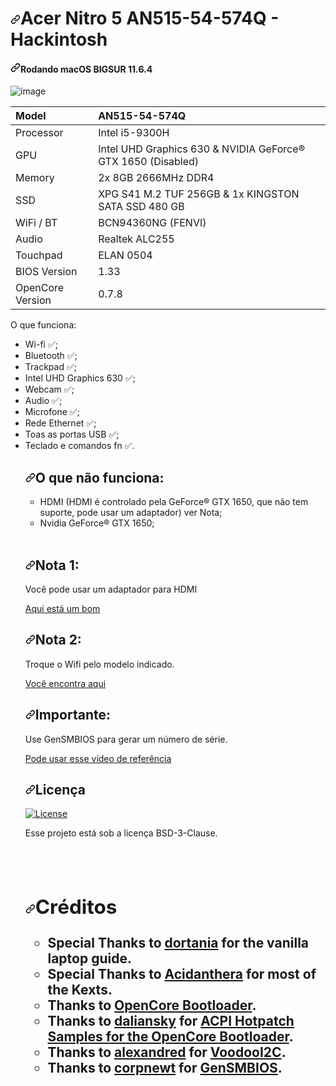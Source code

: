 

<h1 dir="auto"><a id="user-content-acer-nitro-5-an515-54-hackintosh" class="anchor" aria-hidden="true" href="#acer-nitro-5-an515-54-hackintosh"><svg class="octicon octicon-link" viewBox="0 0 16 16" version="1.1" width="16" height="16" aria-hidden="true"><path fill-rule="evenodd" d="M7.775 3.275a.75.75 0 001.06 1.06l1.25-1.25a2 2 0 112.83 2.83l-2.5 2.5a2 2 0 01-2.83 0 .75.75 0 00-1.06 1.06 3.5 3.5 0 004.95 0l2.5-2.5a3.5 3.5 0 00-4.95-4.95l-1.25 1.25zm-4.69 9.64a2 2 0 010-2.83l2.5-2.5a2 2 0 012.83 0 .75.75 0 001.06-1.06 3.5 3.5 0 00-4.95 0l-2.5 2.5a3.5 3.5 0 004.95 4.95l1.25-1.25a.75.75 0 00-1.06-1.06l-1.25 1.25a2 2 0 01-2.83 0z"></path></svg></a>Acer Nitro 5 AN515-54-574Q - Hackintosh</h1>

<h4 dir="auto"><a id="user-content-running-macos-monterey-1201" class="anchor" aria-hidden="true" href="#running-macos-monterey-1201"><svg class="octicon octicon-link" viewBox="0 0 16 16" version="1.1" width="16" height="16" aria-hidden="true"><path fill-rule="evenodd" d="M7.775 3.275a.75.75 0 001.06 1.06l1.25-1.25a2 2 0 112.83 2.83l-2.5 2.5a2 2 0 01-2.83 0 .75.75 0 00-1.06 1.06 3.5 3.5 0 004.95 0l2.5-2.5a3.5 3.5 0 00-4.95-4.95l-1.25 1.25zm-4.69 9.64a2 2 0 010-2.83l2.5-2.5a2 2 0 012.83 0 .75.75 0 001.06-1.06 3.5 3.5 0 00-4.95 0l-2.5 2.5a3.5 3.5 0 004.95 4.95l1.25-1.25a.75.75 0 00-1.06-1.06l-1.25 1.25a2 2 0 01-2.83 0z"></path></svg></a>Rodando macOS BIGSUR 11.6.4</h4>

![image](https://user-images.githubusercontent.com/100491103/155861116-acf99cd9-de80-401c-babf-6112921073de.jpg)


<table>

<tr>
<th align="left">Model</th>
<th align="left">AN515-54-574Q</th>
</tr>
</thead>
<tbody>
<tr>
<td align="left">Processor</td>
<td align="left">Intel i5-9300H</td>
</tr>
<tr>
<td align="left">GPU</td>
<td align="left">Intel UHD Graphics 630 &amp; NVIDIA GeForce® GTX 1650 (Disabled)</td>
</tr>
<tr>
<td align="left">Memory</td>
<td align="left">2x 8GB 2666MHz DDR4</td>
</tr>
<tr>
<td align="left">SSD</td>
<td align="left">XPG S41 M.2 TUF 256GB &amp; 1x KINGSTON SATA SSD 480 GB</td>
</tr>
<tr>
<td align="left">WiFi / BT</td>
<td align="left">BCN94360NG (FENVI)</td>
</tr>
<tr>
<td align="left">Audio</td>
<td align="left">Realtek ALC255</td>
</tr>
<tr>
<td align="left">Touchpad</td>
<td align="left">ELAN 0504</td>
</tr>
<tr>
<td align="left">BIOS Version</td>
<td align="left">1.33</td>
</tr>
<tr>
<td align="left">OpenCore Version</td>
<td align="left">0.7.8</td>
</tr>
</tbody>
</table>

</a>O que funciona:</h2>
<ul dir="auto">
<li>Wi-fi <g-emoji class="g-emoji" alias="white_check_mark" fallback-src="https://github.githubassets.com/images/icons/emoji/unicode/2705.png">✅</g-emoji>;</li>
<li>Bluetooth <g-emoji class="g-emoji" alias="white_check_mark" fallback-src="https://github.githubassets.com/images/icons/emoji/unicode/2705.png">✅</g-emoji>;</li>
<li>Trackpad <g-emoji class="g-emoji" alias="white_check_mark" fallback-src="https://github.githubassets.com/images/icons/emoji/unicode/2705.png">✅</g-emoji>;</li>
<li>Intel UHD Graphics 630 <g-emoji class="g-emoji" alias="white_check_mark" fallback-src="https://github.githubassets.com/images/icons/emoji/unicode/2705.png">✅</g-emoji>;</li>
<li>Webcam <g-emoji class="g-emoji" alias="white_check_mark" fallback-src="https://github.githubassets.com/images/icons/emoji/unicode/2705.png">✅</g-emoji>;</li>
<li>Audio <g-emoji class="g-emoji" alias="white_check_mark" fallback-src="https://github.githubassets.com/images/icons/emoji/unicode/2705.png">✅</g-emoji>;</li>
<li>Microfone <g-emoji class="g-emoji" alias="white_check_mark" fallback-src="https://github.githubassets.com/images/icons/emoji/unicode/2705.png">✅</g-emoji>;</li>
<li>Rede Ethernet <g-emoji class="g-emoji" alias="white_check_mark" fallback-src="https://github.githubassets.com/images/icons/emoji/unicode/2705.png">✅</g-emoji>;</li>
<li>Toas as portas USB <g-emoji class="g-emoji" alias="white_check_mark" fallback-src="https://github.githubassets.com/images/icons/emoji/unicode/2705.png">✅</g-emoji>;</li>
<li>Teclado e comandos fn <g-emoji class="g-emoji" alias="white_check_mark" fallback-src="https://github.githubassets.com/images/icons/emoji/unicode/2705.png">✅</g-emoji>.</li>

<h2 dir="auto"><a id="user-content-o-que-não-funciona" class="anchor" aria-hidden="true" href="#o-que-não-funciona"><svg class="octicon octicon-link" viewBox="0 0 16 16" version="1.1" width="16" height="16" aria-hidden="true"><path fill-rule="evenodd" d="M7.775 3.275a.75.75 0 001.06 1.06l1.25-1.25a2 2 0 112.83 2.83l-2.5 2.5a2 2 0 01-2.83 0 .75.75 0 00-1.06 1.06 3.5 3.5 0 004.95 0l2.5-2.5a3.5 3.5 0 00-4.95-4.95l-1.25 1.25zm-4.69 9.64a2 2 0 010-2.83l2.5-2.5a2 2 0 012.83 0 .75.75 0 001.06-1.06 3.5 3.5 0 00-4.95 0l-2.5 2.5a3.5 3.5 0 004.95 4.95l1.25-1.25a.75.75 0 00-1.06-1.06l-1.25 1.25a2 2 0 01-2.83 0z"></path></svg></a>O que não funciona:</h2>
<ul dir="auto">
<li>HDMI (HDMI é controlado pela GeForce® GTX 1650, que não tem suporte, pode usar um adaptador) ver Nota;</li>
<li>Nvidia GeForce® GTX 1650;</li>
</ul>
<br>
<h2 dir="auto"><a id="user-content-nota-1" class="anchor" aria-hidden="true" href="#nota-1"><svg class="octicon octicon-link" viewBox="0 0 16 16" version="1.1" width="16" height="16" aria-hidden="true"><path fill-rule="evenodd" d="M7.775 3.275a.75.75 0 001.06 1.06l1.25-1.25a2 2 0 112.83 2.83l-2.5 2.5a2 2 0 01-2.83 0 .75.75 0 00-1.06 1.06 3.5 3.5 0 004.95 0l2.5-2.5a3.5 3.5 0 00-4.95-4.95l-1.25 1.25zm-4.69 9.64a2 2 0 010-2.83l2.5-2.5a2 2 0 012.83 0 .75.75 0 001.06-1.06 3.5 3.5 0 00-4.95 0l-2.5 2.5a3.5 3.5 0 004.95 4.95l1.25-1.25a.75.75 0 00-1.06-1.06l-1.25 1.25a2 2 0 01-2.83 0z"></path></svg></a>Nota 1:</h2>
<p dir="auto">Você pode usar um adaptador para HDMI</p>
<p dir="auto"><a href="https://alishort.com/9EOi3" rel="nofollow">Aqui está um bom</a>
  <br>
<h2 dir="auto"><a id="user-content-nota-1" class="anchor" aria-hidden="true" href="#nota-1"><svg class="octicon octicon-link" viewBox="0 0 16 16" version="1.1" width="16" height="16" aria-hidden="true"><path fill-rule="evenodd" d="M7.775 3.275a.75.75 0 001.06 1.06l1.25-1.25a2 2 0 112.83 2.83l-2.5 2.5a2 2 0 01-2.83 0 .75.75 0 00-1.06 1.06 3.5 3.5 0 004.95 0l2.5-2.5a3.5 3.5 0 00-4.95-4.95l-1.25 1.25zm-4.69 9.64a2 2 0 010-2.83l2.5-2.5a2 2 0 012.83 0 .75.75 0 001.06-1.06 3.5 3.5 0 00-4.95 0l-2.5 2.5a3.5 3.5 0 004.95 4.95l1.25-1.25a.75.75 0 00-1.06-1.06l-1.25 1.25a2 2 0 01-2.83 0z"></path></svg></a>Nota 2:</h2>
<p dir="auto">Troque o Wifi pelo modelo indicado.</p>
<p dir="auto"><a href="https://alishort.com/lxtVf" rel="nofollow">Você encontra aqui</a>
  
  <h2 dir="auto"><a id="user-content-importante" class="anchor" aria-hidden="true" href="#importante"><svg class="octicon octicon-link" viewBox="0 0 16 16" version="1.1" width="16" height="16" aria-hidden="true"><path fill-rule="evenodd" d="M7.775 3.275a.75.75 0 001.06 1.06l1.25-1.25a2 2 0 112.83 2.83l-2.5 2.5a2 2 0 01-2.83 0 .75.75 0 00-1.06 1.06 3.5 3.5 0 004.95 0l2.5-2.5a3.5 3.5 0 00-4.95-4.95l-1.25 1.25zm-4.69 9.64a2 2 0 010-2.83l2.5-2.5a2 2 0 012.83 0 .75.75 0 001.06-1.06 3.5 3.5 0 00-4.95 0l-2.5 2.5a3.5 3.5 0 004.95 4.95l1.25-1.25a.75.75 0 00-1.06-1.06l-1.25 1.25a2 2 0 01-2.83 0z"></path></svg></a>Importante:</h2>
<p dir="auto">Use GenSMBIOS para gerar um número de série.</p>
<p dir="auto"><a href="https://www.youtube.com/watch?v=M93oJ1UBrS4" rel="nofollow">Pode usar esse vídeo de referência</a>
  
  <h2 dir="auto"><a id="user-content-licença" class="anchor" aria-hidden="true" href="#licença"><svg class="octicon octicon-link" viewBox="0 0 16 16" version="1.1" width="16" height="16" aria-hidden="true"><path fill-rule="evenodd" d="M7.775 3.275a.75.75 0 001.06 1.06l1.25-1.25a2 2 0 112.83 2.83l-2.5 2.5a2 2 0 01-2.83 0 .75.75 0 00-1.06 1.06 3.5 3.5 0 004.95 0l2.5-2.5a3.5 3.5 0 00-4.95-4.95l-1.25 1.25zm-4.69 9.64a2 2 0 010-2.83l2.5-2.5a2 2 0 012.83 0 .75.75 0 001.06-1.06 3.5 3.5 0 00-4.95 0l-2.5 2.5a3.5 3.5 0 004.95 4.95l1.25-1.25a.75.75 0 00-1.06-1.06l-1.25 1.25a2 2 0 01-2.83 0z"></path></svg></a>Licença</h2>
 <a href="https://opensource.org/licenses/BSD-3-Clause" rel="nofollow">
    <img alt="License" src="https://camo.githubusercontent.com/8ccf186e7288af6d88a1f6a930c0fcc4e7a8a9936b34e07629d815d1eab4d977/68747470733a2f2f696d672e736869656c64732e696f2f62616467652f4c6963656e73652d425344253230332d2d436c617573652d626c75652e737667" data-canonical-src="https://img.shields.io/badge/License-BSD%203--Clause-blue.svg" style="max-width: 100%;">
  </a>
<br>
<p dir="auto">Esse projeto está sob a licença BSD-3-Clause.</p>
<h2 dir="auto"><a id="user-content-créditos" class="anchor" aria-hidden="true" href="#créditos"><svg class="octicon octicon-link" viewBox="0 0 16 16" version="1.1" width="16" height="16" aria-hidden="true">

  <h2 dir="auto"><a id="user-content-créditos" class="anchor" aria-hidden="true" href="#créditos"><svg class="octicon octicon-link" viewBox="0 0 16 16" version="1.1" width="16" height="16" aria-hidden="true"><path fill-rule="evenodd" d="M7.775 3.275a.75.75 0 001.06 1.06l1.25-1.25a2 2 0 112.83 2.83l-2.5 2.5a2 2 0 01-2.83 0 .75.75 0 00-1.06 1.06 3.5 3.5 0 004.95 0l2.5-2.5a3.5 3.5 0 00-4.95-4.95l-1.25 1.25zm-4.69 9.64a2 2 0 010-2.83l2.5-2.5a2 2 0 012.83 0 .75.75 0 001.06-1.06 3.5 3.5 0 00-4.95 0l-2.5 2.5a3.5 3.5 0 004.95 4.95l1.25-1.25a.75.75 0 00-1.06-1.06l-1.25 1.25a2 2 0 01-2.83 0z"></path></svg></a>Créditos</h2>
<ul dir="auto">
<li><strong>Special Thanks</strong> to <a href="https://dortania.github.io/vanilla-laptop-guide" rel="nofollow">dortania</a> for the vanilla laptop guide.</li>
<li><strong>Special Thanks</strong> to <a href="https://github.com/acidanthera">Acidanthera</a> for most of the Kexts.</li>
<li>Thanks to <a href="https://https://github.com/acidanthera/OpenCorePkg" rel="nofollow">OpenCore Bootloader</a>.</li>
<li>Thanks to <a href="https://github.com/daliansky">daliansky</a> for <a href="https://github.com/daliansky/OC-little">ACPI Hotpatch Samples for the OpenCore Bootloader</a>.</li>
<li>Thanks to <a href="https://github.com/alexandred">alexandred</a> for <a href="https://github.com/alexandred/VoodooI2C">VoodooI2C</a>.</li>
<li>Thanks to <a href="https://github.com/corpnewt">corpnewt</a> for <a href="https://github.com/corpnewt/GenSMBIOS">GenSMBIOS</a>.</li>



  
